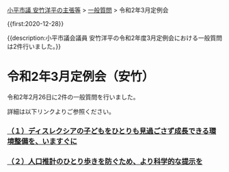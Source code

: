 <p class="breadcrumbs"><a href="../../../index.md">小平市議 安竹洋平の主張等</a> > <a href="../../index.md">一般質問</a> > 令和2年3月定例会

{{first:2020-12-28}}

{{description:小平市議会議員 安竹洋平の令和2年度3月定例会における一般質問は2件行いました。}}

# 令和2年3月定例会（安竹）

令和2年2月26日に2件の一般質問を行いました。

詳細は以下リンクよりご参照ください。

### [（１）ディスレクシアの子どもをひとりも見過ごさず成長できる環境整備を、いますぐに](./1-dyslexia-kankyo.md)

### [（２）人口推計のひとり歩きを防ぐため、より科学的な提示を](./2-jinkou-suikei-kagaku.md)